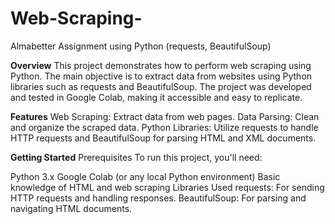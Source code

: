 # Web-Scraping-
Almabetter Assignment using Python (requests, BeautifulSoup)

**Overview**
This project demonstrates how to perform web scraping using Python. The main objective is to extract data from websites using Python libraries such as requests and BeautifulSoup. The project was developed and tested in Google Colab, making it accessible and easy to replicate.

**Features**
Web Scraping: Extract data from web pages.
Data Parsing: Clean and organize the scraped data.
Python Libraries: Utilize requests to handle HTTP requests and BeautifulSoup for parsing HTML and XML documents.

**Getting Started**
Prerequisites
To run this project, you'll need:

Python 3.x
Google Colab (or any local Python environment)
Basic knowledge of HTML and web scraping
Libraries Used
requests: For sending HTTP requests and handling responses.
BeautifulSoup: For parsing and navigating HTML documents.
